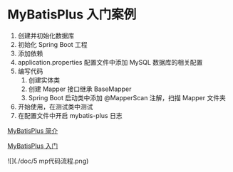 # MyBatisPlus 入门案例

1. 创建并初始化数据库
2. 初始化 Spring Boot 工程
3. 添加依赖
4. application.properties 配置文件中添加 MySQL 数据库的相关配置
5. 编写代码
   1. 创建实体类
   2. 创建 Mapper 接口继承 BaseMapper
   3. Spring Boot 启动类中添加 @MapperScan 注解，扫描 Mapper 文件夹
6. 开始使用，在测试类中测试
7. 在配置文件中开启 mybatis-plus 日志

[MyBatisPlus 简介](./doc/01-MyBatisPlus简介.ziw)

[MyBatisPlus 入门](./doc/02-MyBatisPlus入门.ziw)

![](./doc/5 mp代码流程.png)